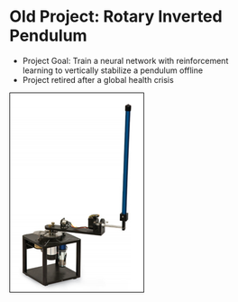 # Old Project: Rotary Inverted Pendulum
* Project Goal: Train a neural network with reinforcement \
learning to vertically stabilize a pendulum offline
* Project retired after a global health crisis

![Rotary Inverted Pendulum](pendulum_graphic.png)
